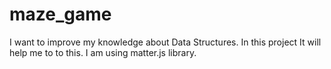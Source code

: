 # maze_game
 I want to improve my knowledge about Data Structures. In this project It will help me to to this. I am using matter.js library.
